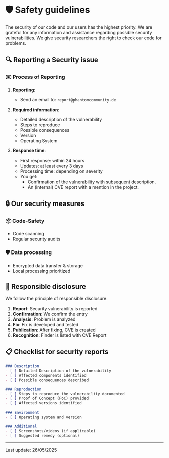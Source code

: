 # 🛡️ Safety guidelines

The security of our code and our users has the highest priority. We are grateful for any information and assistance regarding possible security vulnerabilities. We give security researchers the right to check our code for problems.

## 🔍 Reporting a Security issue

### ✉️ Process of Reporting

1. **Reporting**:
   - Send an email to: ```report@phantomcommunity.de```

2. **Required information**:
   - Detailed description of the vulnerability
   - Steps to reproduce
   - Possible consequences
   - Version
   - Operating System

3. **Response time**:
   - First response: within 24 hours
   - Updates: at least every 3 days
   - Processing time: depending on severity
   - You get:
     - Confirmation of the vulnerability with subsequent description.
     - An (internal) CVE report with a mention in the project.


## 🔒 Our security measures

### 📦 Code-Safety
- Code scanning
- Regular security audits

### 🛡️ Data processing
- Encrypted data transfer & storage
- Local processing prioritized

## 📜 Responsible disclosure

We follow the principle of responsible disclosure:

1. **Report**: Security vulnerability is reported
2. **Confirmation**: We confirm the entry
3. **Analysis**: Problem is analyzed
4. **Fix**: Fix is developed and tested
5. **Publication**: After fixing, CVE is created
6. **Recognition**: Finder is listed with CVE Report

## 📋 Checklist for security reports

```markdown
### Description
- [ ] Detailed Description of the vulnerability
- [ ] Affected components identified
- [ ] Possible consequences described

### Reproduction
- [ ] Steps to reproduce the vulnerability documented
- [ ] Proof of Concept (PoC) provided
- [ ] Affected versions identified

### Environment
- [ ] Operating system and version

### Additional
- [ ] Screenshots/videos (if applicable)
- [ ] Suggested remedy (optional)
```

---

Last update: 26/05/2025
